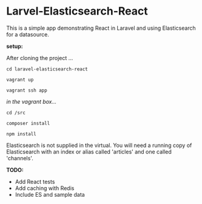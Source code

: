 # Larvel-Elasticsearch-React

This is a simple app demonstrating React in Laravel and using Elasticsearch for a datasource. 

**setup:**

After cloning the project ...

`cd laravel-elasticsearch-react`

`vagrant up`

`vagrant ssh app`


*in the vagrant box...*

`cd /src`

`composer install`

`npm install`


Elasticsearch is not supplied in the virtual. You will need a running copy of Elasticsearch with an index or alias called 'articles' and one called 'channels'. 

**TODO:**
* Add React tests
* Add caching with Redis
* Include ES and sample data

